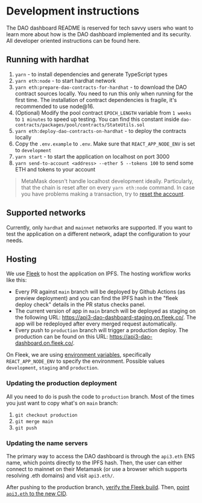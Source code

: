 # Development instructions

The DAO dashboard README is reserved for tech savvy users who want to learn more about how is the DAO dashboard
implemented and its security. All developer oriented instructions can be found here.

## Running with hardhat

1. `yarn` - to install dependencies and generate TypeScript types
2. `yarn eth:node` - to start hardhat network
3. `yarn eth:prepare-dao-contracts-for-hardhat` - to download the DAO contract sources locally. You need to run this
   only when running for the first time. The installation of contract dependencies is fragile, it's recommended to use
   node@16.
4. (Optional) Modify the pool contract `EPOCH_LENGTH` variable from `1 weeks` to `1 minutes` to speed up testing. You
   can find this constant inside `dao-contracts/packages/pool/contracts/StateUtils.sol`
5. `yarn eth:deploy-dao-contracts-on-hardhat` - to deploy the contracts locally
6. Copy the `.env.example` to `.env`. Make sure that `REACT_APP_NODE_ENV` is set to `development`
7. `yarn start` - to start the application on localhost on port 3000
8. `yarn send-to-account <address> --ether 5 --tokens 100` to send some ETH and tokens to your account

<!-- markdown-link-check-disable -->
<!-- The "how to reset account link does work, but the github actions check says it returns 403" -->

> MetaMask doesn't handle localhost development ideally. Particularly, that the chain is reset after on every
> `yarn eth:node` command. In case you have problems making a transaction, try to
> [reset the account](https://metamask.zendesk.com/hc/en-us/articles/360015488891-How-to-reset-your-wallet).

<!-- markdown-link-check-enable -->

## Supported networks

Currently, only `hardhat` and `mainnet` networks are supported. If you want to test the application on a different
network, adapt the configuration to your needs.

## Hosting

We use [Fleek](https://fleek.co/) to host the application on IPFS. The hosting workflow works like this:

<!-- markdown-link-check-disable -->

- Every PR against `main` branch will be deployed by Github Actions (as preview deployment) and you can find the IPFS
  hash in the "fleek deploy check" details in the PR status checks panel.
- The current version of app in `main` branch will be deployed as staging on the following URL:
  https://api3-dao-dashboard-staging.on.fleek.co/. The app will be redeployed after every merged request automatically.
- Every push to `production` branch will trigger a production deploy. The production can be found on this URL:
https://api3-dao-dashboard.on.fleek.co/.
<!-- markdown-link-check-enable-->

On Fleek, we are using [environment variables](https://create-react-app.dev/docs/adding-custom-environment-variables/),
specifically `REACT_APP_NODE_ENV` to specify the environment. Possible values `development`, `staging` and `production`.

### Updating the production deployment

All you need to do is push the code to `production` branch. Most of the times you just want to copy what's on `main`
branch:

1. `git checkout production`
2. `git merge main`
3. `git push`

### Updating the name servers

The primary way to access the DAO dashboard is through the `api3.eth` ENS name, which points directly to the IPFS hash.
Then, the user can either connect to mainnet on their Metamask (or use a browser which supports resolving .eth domains)
and visit `api3.eth/`.

After pushing to the production branch, [verify the Fleek build](./README.md#verifying-the-fleek-build). Then,
[point `api3.eth` to the new CID](https://docs.ipfs.io/how-to/websites-on-ipfs/link-a-domain/#ethereum-naming-service-ens).
